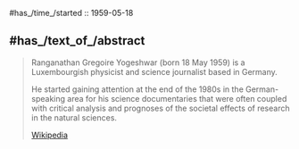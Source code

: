 ﻿---
aliases:
- "Ranga Yogeshwar"
- "Ranganathan Gregoire Yogeshwar"
---

#has_/time_/started :: 1959-05-18 

## #has_/text_of_/abstract 

> Ranganathan Gregoire Yogeshwar (born 18 May 1959) 
> is a Luxembourgish physicist and science journalist based in Germany. 
> 
> He started gaining attention at the end of the 1980s in the German-speaking area 
> for his science documentaries that were often coupled with critical analysis 
> and prognoses of the societal effects of research in the natural sciences.
>
> [Wikipedia](https://en.wikipedia.org/wiki/Ranga%20Yogeshwar) 


